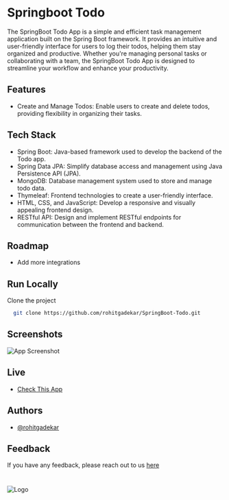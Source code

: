 # Springboot Todo

The SpringBoot Todo App is a simple and efficient task management application built on the Spring Boot framework. It provides an intuitive and user-friendly interface for users to log their todos, helping them stay organized and productive. Whether you're managing personal tasks or collaborating with a team, the SpringBoot Todo App is designed to streamline your workflow and enhance your productivity.

## Features

- Create and Manage Todos: Enable users to create and delete todos, providing flexibility in organizing their tasks.

## Tech Stack

- Spring Boot: Java-based framework used to develop the backend of the Todo app.
- Spring Data JPA: Simplify database access and management using Java Persistence API (JPA).
- MongoDB: Database management system used to store and manage todo data.
- Thymeleaf: Frontend technologies to create a user-friendly interface.
- HTML, CSS, and JavaScript: Develop a responsive and visually appealing frontend design.
- RESTful API: Design and implement RESTful endpoints for communication between the frontend and backend.

## Roadmap

- Add more integrations

## Run Locally

Clone the project

```bash
  git clone https://github.com/rohitgadekar/SpringBoot-Todo.git
```

## Screenshots

![App Screenshot](https://res.cloudinary.com/eaglestudiosindia/image/upload/v1689335043/github/Screenshot_from_2023-07-14_17-12-53_op0d7r.png)




## Live

- [Check This App](https://rohits-todo.up.railway.app/)


## Authors

- [@rohitgadekar](https://www.github.com/rohitgadekar)


## Feedback

If you have any feedback, please reach out to us [here](rohitgadekar.com)


#

![Logo](https://res.cloudinary.com/eaglestudiosindia/image/upload/v1701850470/personal/banner_lzporw.png)

